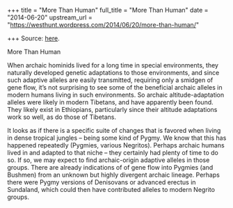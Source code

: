+++
title = "More Than Human"
full_title = "More Than Human"
date = "2014-06-20"
upstream_url = "https://westhunt.wordpress.com/2014/06/20/more-than-human/"

+++
Source: [here](https://westhunt.wordpress.com/2014/06/20/more-than-human/).

More Than Human

When archaic hominids lived for a long time in special environments,
they naturally developed genetic adaptations to those environments, and
since such adaptive alleles are easily transmitted, requiring only a
smidgen of gene flow, it’s not surprising to see some of the beneficial
archaic alleles in modern humans living in such environments. So
archaic altitude-adaptation alleles were likely in modern Tibetans, and
have apparently been found. They likely exist in Ethiopians,
particularly since their altitude adaptations work so well, as do those
of Tibetans.

It looks as if there is a specific suite of changes that is favored when
living in dense tropical jungles – being some kind of Pygmy. We know
that this has happened repeatedly (Pygmies, various Negritos).  Perhaps
archaic humans lived in and adapted to that niche – they certainly had
plenty of time to do so. If so, we may expect to find archaic-origin
adaptive alleles in those groups. There are already indications of of
gene flow into Pygmies (and Bushmen) from an unknown but highly
divergent archaic lineage. Perhaps there were Pygmy versions of
Denisovans or advanced erectus in Sundaland, which could then have
contributed alleles to modern Negrito groups.

